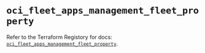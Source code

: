 # `oci_fleet_apps_management_fleet_property`

Refer to the Terraform Registory for docs: [`oci_fleet_apps_management_fleet_property`](https://registry.terraform.io/providers/oracle/oci/6.18.0/docs/resources/fleet_apps_management_fleet_property).
